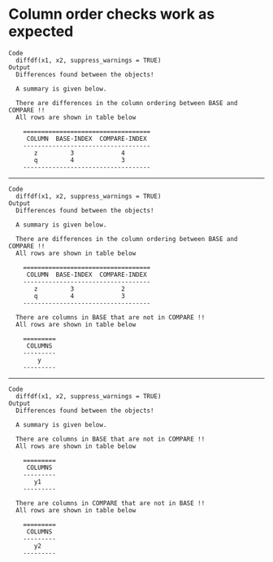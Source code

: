 # Column order checks work as expected

    Code
      diffdf(x1, x2, suppress_warnings = TRUE)
    Output
      Differences found between the objects!
      
      A summary is given below.
      
      There are differences in the column ordering between BASE and COMPARE !!
      All rows are shown in table below
      
        ===================================
         COLUMN  BASE-INDEX  COMPARE-INDEX 
        -----------------------------------
           z         3             4       
           q         4             3       
        -----------------------------------
      

---

    Code
      diffdf(x1, x2, suppress_warnings = TRUE)
    Output
      Differences found between the objects!
      
      A summary is given below.
      
      There are differences in the column ordering between BASE and COMPARE !!
      All rows are shown in table below
      
        ===================================
         COLUMN  BASE-INDEX  COMPARE-INDEX 
        -----------------------------------
           z         3             2       
           q         4             3       
        -----------------------------------
      
      There are columns in BASE that are not in COMPARE !!
      All rows are shown in table below
      
        =========
         COLUMNS 
        ---------
            y    
        ---------
      

---

    Code
      diffdf(x1, x2, suppress_warnings = TRUE)
    Output
      Differences found between the objects!
      
      A summary is given below.
      
      There are columns in BASE that are not in COMPARE !!
      All rows are shown in table below
      
        =========
         COLUMNS 
        ---------
           y1    
        ---------
      
      There are columns in COMPARE that are not in BASE !!
      All rows are shown in table below
      
        =========
         COLUMNS 
        ---------
           y2    
        ---------
      

